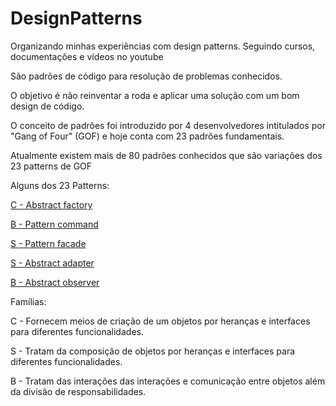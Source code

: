 # DesignPatterns
Organizando minhas experiências com design patterns. Seguindo cursos, documentações e vídeos no youtube

São padrões de código para resolução de problemas conhecidos.

O objetivo é não reinventar a roda e aplicar uma solução com um bom design de código.

O conceito de padrões foi introduzido por 4 desenvolvedores intitulados por "Gang of Four" (GOF) e hoje conta com 23 padrões fundamentais.

Atualmente existem mais de 80 padrões conhecidos que são variações dos 23 patterns de GOF

Alguns dos 23 Patterns:

[C - Abstract factory](AbstractFactory)

[B - Pattern command](PatternCommand)

[S - Pattern facade](PatternFacade)

[S - Abstract adapter](pattern_adapter)

[B - Abstract observer](PatternObserver)


Famílias:

C -  Fornecem meios de criação de um objetos por heranças e interfaces para diferentes funcionalidades.

S - Tratam da composição de objetos por heranças e interfaces para diferentes funcionalidades.

B - Tratam das interações das interações e comunicação entre objetos além da divisão de responsabilidades.



